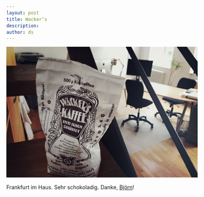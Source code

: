 ```yaml
---
layout: post
title: Wacker’s
description:
author: ds
---
```


![Wacker’s Kaffee, Frankfurt](/content/images/2017/04/wacker.jpg)

Frankfurt im Haus. Sehr schokoladig. Danke, [Björn](https://twitter.com/bjoernenglert)!
